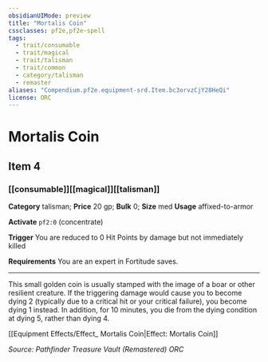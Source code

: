 ```yaml
---
obsidianUIMode: preview
title: "Mortalis Coin"
cssclasses: pf2e,pf2e-spell
tags:
  - trait/consumable
  - trait/magical
  - trait/talisman
  - trait/common
  - category/talisman
  - remaster
aliases: "Compendium.pf2e.equipment-srd.Item.bc3orvzCjY28HeQi"
license: ORC
---
```

# Mortalis Coin
## Item 4
### [[consumable]][[magical]][[talisman]]

**Category** talisman; 
**Price** 20 gp; 
**Bulk** 0; **Size** med
**Usage** affixed-to-armor

**Activate** `pf2:0` (concentrate)

**Trigger** You are reduced to 0 Hit Points by damage but not immediately killed

**Requirements** You are an expert in Fortitude saves.

* * *

This small golden coin is usually stamped with the image of a boar or other resilient creature. If the triggering damage would cause you to become dying 2 (typically due to a critical hit or your critical failure), you become dying 1 instead. In addition, for 10 minutes, you die from the dying condition at dying 5, rather than dying 4.

[[Equipment Effects/Effect_ Mortalis Coin|Effect: Mortalis Coin]]

*Source: Pathfinder Treasure Vault (Remastered)*
*ORC*